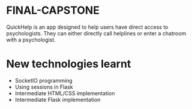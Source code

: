 # FINAL-CAPSTONE
QuickHelp is an app designed to help users have direct access to psychologists. They can either directly call helplines or enter a chatroom with a psychologist.

# New technologies learnt
- SocketIO programming
- Using sessions in Flask
- Intermediate HTML/CSS implementation
- Intermediate Flask implementation
